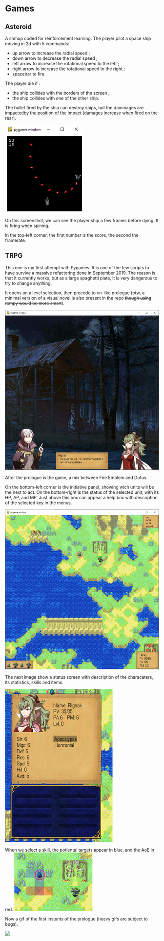 # Games

## Asteroid

A shmup coded for reinforcement learning. The player pilot a space ship moving in 2d with 5 commands:
 - up arrow to increase the radial speed ;
 - down arrow to decrease the radial speed ;
 - left arrow to increase the rotational speed to the left ;
 - right arrow to increase the rotational speed to the right ;
 - spacebar to fire.
 
The player die if :
 - the ship collides with the borders of the screen ;
 - the ship collides with one of the other ship.
 
The bullet fired by the ship can destroy ships, but the dammages are impactedby the position of the impact (damages increase when fired on the rear).

![](Asteroid/example.png)

On this screenshot, we can see the player ship a few frames before dying. It is firing when spining.

In the top-left corner, the first number is the score, the second the framerate.

## TRPG

This one is my first attempt with Pygames. It is one of the few scripts to have survive a massive refactoring done in September 2019.
The reason is that it currently works, but as a large spaghetti plate, it is very dangerous to try to change anything.

It opens on a level selection, then procede to vn-like prologue (btw, a minimal version of a visual novel is also present in the repo ~~though using rempy would be more smart~~).

![](TRPG/example1.png)

After the prologue is the game, a mix between Fire Emblem and Dofus. 

On the bottom-left corner is the initiative panel, showing wich units will be the next to act. 
On the bottom-right is the status of the selected unit, with its HP, AP, and MP. Just above this box can appear a help box with description of the selected key in the menus.

![](TRPG/example2.png)

The next image show a status screen with description of the characeters, its statistics, skills and items.

![](TRPG/example3.png)

When we select a skill, the potiental targets appear in blue, and the AoE in red.
![](TRPG/example4.png)

Now a gif of the first instants of the prologue (heavy gifs are subject to bugs).

![](TRPG/exampleTRPG.gif)